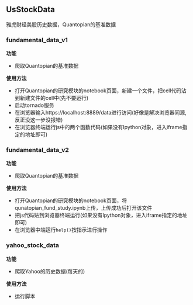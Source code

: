 ## UsStockData
雅虎财经美股历史数据，Quantopian的基准数据
### fundamental_data_v1
**功能**
- 爬取Quantopian的基准数据  

**使用方法**
- 打开Quantopian的研究模块的notebook页面，新建一个文件，把cell代码沾到新建文件的cell中(先不要运行)
- 启动tornado服务
- 在浏览器输入https://localhost:8889/data进行访问(好像是解决浏览器同源,反正没这一步没报错)
- 在浏览器终端运行js中的两个函数代码(如果没有Ipython对象，进入iframe指定的地址即可)

### fundamental_data_v2
**功能**
- 爬取Quantopian的基准数据  

**使用方法**
- 打开Quantopian的研究模块的notebook页面，将qunatopian_fund_study.ipynb上传，上传成功后打开该文件
- 把js代码贴到浏览器终端运行(如果没有Ipython对象，进入iframe指定的地址即可)
- 在浏览器中端运行`help()`按指示进行操作

### yahoo_stock_data
**功能**
- 爬取Yahoo的历史数据(每天的)

**使用方法**
- 运行脚本

